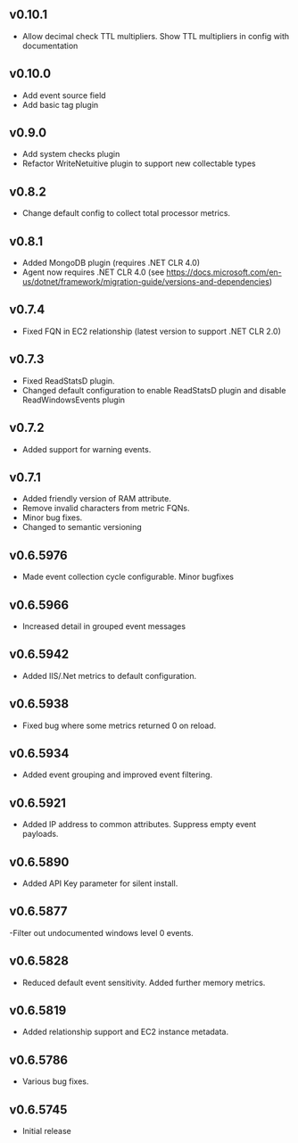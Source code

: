## v0.10.1
- Allow decimal check TTL multipliers. Show TTL multipliers in config with documentation 

## v0.10.0
- Add event source field
- Add basic tag plugin

## v0.9.0
- Add system checks plugin
- Refactor WriteNetuitive plugin to support new collectable types

## v0.8.2
- Change default config to collect total processor metrics.

## v0.8.1
- Added MongoDB plugin (requires .NET CLR 4.0)
- Agent now requires .NET CLR 4.0 (see https://docs.microsoft.com/en-us/dotnet/framework/migration-guide/versions-and-dependencies) 

## v0.7.4
- Fixed FQN in EC2 relationship (latest version to support .NET CLR 2.0)

## v0.7.3
- Fixed ReadStatsD plugin.
- Changed default configuration to enable ReadStatsD plugin and disable ReadWindowsEvents plugin

## v0.7.2
- Added support for warning events.

## v0.7.1
- Added friendly version of RAM attribute.
- Remove invalid characters from metric FQNs.
- Minor bug fixes.
- Changed to semantic versioning

## v0.6.5976
- Made event collection cycle configurable. Minor bugfixes

## v0.6.5966
- Increased detail in grouped event messages

## v0.6.5942
- Added IIS/.Net metrics to default configuration.

## v0.6.5938
- Fixed bug where some metrics returned 0 on reload.

## v0.6.5934
- Added event grouping and improved event filtering.

## v0.6.5921
- Added IP address to common attributes. Suppress empty event payloads.

## v0.6.5890
- Added API Key parameter for silent install.

## v0.6.5877
-Filter out undocumented windows level 0 events.

## v0.6.5828
- Reduced default event sensitivity. Added further memory metrics.

## v0.6.5819
- Added relationship support and EC2 instance metadata.

## v0.6.5786
- Various bug fixes.
## v0.6.5745
- Initial release